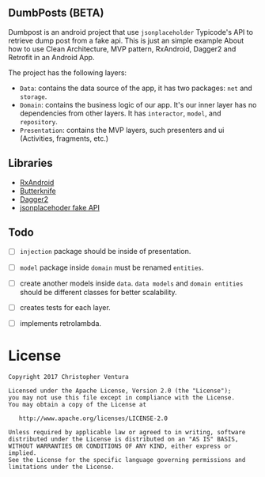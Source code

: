 DumbPosts (BETA)
----
Dumbpost is an android project that use `jsonplaceholder` Typicode's API to retrieve dump post from a fake api.
This is just an simple example About how to use Clean Architecture, MVP pattern, RxAndroid, Dagger2 and Retrofit in an Android App.

The project has the following layers:

* `Data`: contains the data source of the app, it has two packages: `net` and `storage`.
* `Domain`: contains the business logic of our app. It's our inner layer has no dependencies from other layers. It has `interactor`, `model`, and `repository`. 
* `Presentation`: contains the MVP layers, such presenters and ui (Activities, fragments, etc.)

Libraries
----
* [RxAndroid](https://github.com/ReactiveX/RxAndroid)
* [Butterknife](https://github.com/JakeWharton/butterknife)
* [Dagger2](https://google.github.io/dagger/)
* [jsonplacehoder fake API](https://jsonplaceholder.typicode.com/)

Todo
----
- [ ] `injection` package should be inside of presentation.
- [ ] `model` package inside `domain` must be renamed `entities`.
- [ ] create another models inside `data`. `data models` and `domain entities` should be different classes for better scalability.
- [ ] creates tests for each layer.
- [ ] implements retrolambda.


License
=======

    Copyright 2017 Christopher Ventura

    Licensed under the Apache License, Version 2.0 (the "License");
    you may not use this file except in compliance with the License.
    You may obtain a copy of the License at

       http://www.apache.org/licenses/LICENSE-2.0

    Unless required by applicable law or agreed to in writing, software
    distributed under the License is distributed on an "AS IS" BASIS,
    WITHOUT WARRANTIES OR CONDITIONS OF ANY KIND, either express or implied.
    See the License for the specific language governing permissions and
    limitations under the License.
